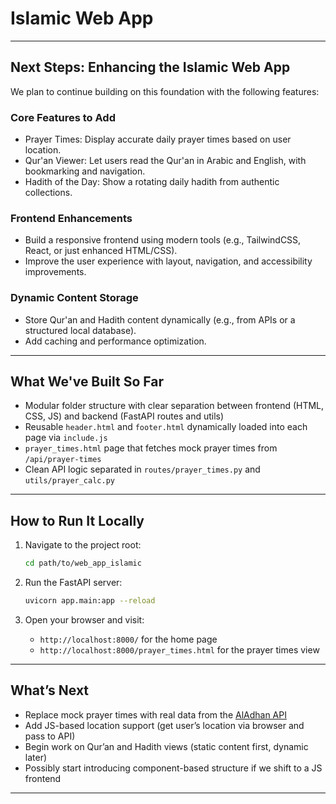 # Islamic Web App

---

## Next Steps: Enhancing the Islamic Web App

We plan to continue building on this foundation with the following features:

### Core Features to Add

* Prayer Times: Display accurate daily prayer times based on user location.
* Qur'an Viewer: Let users read the Qur'an in Arabic and English, with bookmarking and navigation.
* Hadith of the Day: Show a rotating daily hadith from authentic collections.

### Frontend Enhancements

* Build a responsive frontend using modern tools (e.g., TailwindCSS, React, or just enhanced HTML/CSS).
* Improve the user experience with layout, navigation, and accessibility improvements.

### Dynamic Content Storage

* Store Qur'an and Hadith content dynamically (e.g., from APIs or a structured local database).
* Add caching and performance optimization.

---

## What We've Built So Far

* Modular folder structure with clear separation between frontend (HTML, CSS, JS) and backend (FastAPI routes and utils)
* Reusable `header.html` and `footer.html` dynamically loaded into each page via `include.js`
* `prayer_times.html` page that fetches mock prayer times from `/api/prayer-times`
* Clean API logic separated in `routes/prayer_times.py` and `utils/prayer_calc.py`

---

## How to Run It Locally

1. Navigate to the project root:

   ```bash
   cd path/to/web_app_islamic
   ```

2. Run the FastAPI server:

   ```bash
   uvicorn app.main:app --reload
   ```

3. Open your browser and visit:

   * `http://localhost:8000/` for the home page
   * `http://localhost:8000/prayer_times.html` for the prayer times view

---

## What’s Next

* Replace mock prayer times with real data from the [AlAdhan API](https://aladhan.com/prayer-times-api)
* Add JS-based location support (get user’s location via browser and pass to API)
* Begin work on Qur’an and Hadith views (static content first, dynamic later)
* Possibly start introducing component-based structure if we shift to a JS frontend

---
